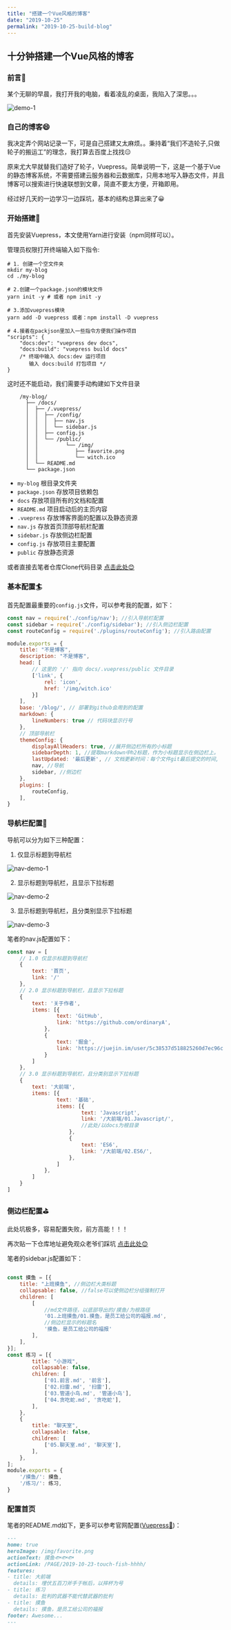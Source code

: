 ```yaml
---
title: "搭建一个Vue风格的博客"
date: "2019-10-25"
permalink: "2019-10-25-build-blog"
---
```


## 十分钟搭建一个Vue风格的博客

### 前言📕

某个无聊的早晨，我打开我的电脑，看着凌乱的桌面，我陷入了深思。。。

![demo-1](http://www.almx.top/image/blog/blog-1.png)

### 自己的博客😄

我决定弄个网站记录一下，可是自己搭建又太麻烦。。秉持着“我们不造轮子,只做轮子的搬运工”的理念，我打算去百度上找找😑

原来尤大早就替我们造好了轮子，Vuepress。简单说明一下，这是一个基于Vue的静态博客系统，不需要搭建云服务器和云数据库，只用本地写入静态文件，并且博客可以搜索进行快速联想到文章，简直不要太方便，开箱即用。

经过好几天的一边学习一边踩坑，基本的结构总算出来了😀

### 开始搭建👻

首先安装Vuepress，本文使用Yarn进行安装（npm同样可以）。

管理员权限打开终端输入如下指令:

``` shell
# 1. 创建一个空文件夹
mkdir my-blog
cd ./my-blog

# 2.创建一个package.json的模块文件
yarn init -y # 或者 npm init -y

# 3.添加vuepress模块
yarn add -D vuepress 或者：npm install -D vuepress

# 4.接着在packjson里加入一些指令方便我们操作项目
"scripts": {
    "docs:dev": "vuepress dev docs",
    "docs:build": "vuepress build docs"
    /* 终端中输入 docs:dev 运行项目
       输入 docs:build 打包项目 */
}
```

这时还不能启动，我们需要手动构建如下文件目录

``` shell
    /my-blog/
      ├── /docs/
      │  ├── /.vuepress/
      │  │  ├── /config/
      │  │  │  ├── nav.js
      │  │  │  └── sidebar.js
      │  │  ├── config.js
      │  │  └── /public/
      │  │         └── /img/
      │  │            ├── favorite.png
      │  │            └── witch.ico
      │  └── README.md
      └── package.json
```

- ```my-blog``` 根目录文件夹
- ```package.json``` 存放项目依赖包
- ```docs``` 存放项目所有的文档和配置
- ```README.md``` 项目启动后的主页内容
- ```.vuepress``` 存放博客界面的配置以及静态资源
- ```nav.js``` 存放首页顶部导航栏配置
- ```sidebar.js``` 存放侧边栏配置
- ```config.js``` 存放项目主要配置
- ```public``` 存放静态资源

或者直接去笔者仓库Clone代码目录 [点击此处😊](https://github.com/ordinaryA/Alan-blog)

### 基本配置🏄‍

首先配置最重要的```config.js```文件，可以参考我的配置，如下：

``` javascript
const nav = require('./config/nav'); //引入导航栏配置
const sidebar = require('./config/sidebar'); //引入侧边栏配置
const routeConfig = require('./plugins/routeConfig'); //引入路由配置

module.exports = {
    title: "不是博客",
    description: "不是博客",
    head: [
        // 这里的 '/' 指向 docs/.vuepress/public 文件目录 
        ['link', {
            rel: 'icon',
            href: '/img/witch.ico'
        }]
    ],
    base: '/blog/', // 部署到github会用到的配置
    markdown: {
        lineNumbers: true // 代码块显示行号
    },
    // 顶部导航栏
    themeConfig: {
        displayAllHeaders: true, //展开侧边栏所有的小标题
        sidebarDepth: 1, //提取markdown中h2标题，作为小标题显示在侧边栏上。
        lastUpdated: '最后更新', // 文档更新时间：每个文件git最后提交的时间,
        nav, //导航
        sidebar, //侧边栏
    },
    plugins: [
        routeConfig,
    ],
}
```

### 导航栏配置👙

导航可以分为如下三种配置：

1. 仅显示标题到导航栏

![nav-demo-1](http://www.almx.top/image/blog/nav-demo-1.png)

2. 显示标题到导航栏，且显示下拉标题

![nav-demo-2](http://www.almx.top/image/blog/nav-demo-2.png)

3. 显示标题到导航栏，且分类别显示下拉标题

![nav-demo-3](http://www.almx.top/image/blog/nav-demo-3.png)

笔者的nav.js配置如下：

``` javascript
const nav = [
    // 1.0 仅显示标题到导航栏
    {
        text: '首页',
        link: '/'
    },
    // 2.0 显示标题到导航栏，且显示下拉标题
    {
        text: '关于作者',
        items: [{
                text: 'GitHub',
                link: 'https://github.com/ordinaryA',
            },
            {
                text: '掘金',
                link: 'https://juejin.im/user/5c38537d518825260d7ec96c',
            }
        ]
    },
    // 3.0 显示标题到导航栏，且分类别显示下拉标题
    {
        text: '大前端',
        items: [{
                text: '基础',
                items: [{
                        text: 'Javascript',
                        link: '/大前端/01.Javascript/',
                        //此处/以docs为根目录
                    },
                    {
                        text: 'ES6',
                        link: '/大前端/02.ES6/',
                    },
                ]
            },
        ]
    }
]
```

### 侧边栏配置⛳

此处坑极多，容易配置失败，前方高能！！！

再次贴一下仓库地址避免观众老爷们踩坑 [点击此处😊](https://github.com/ordinaryA/Alan-blog)

笔者的sidebar.js配置如下：

``` javascript

const 摸鱼 = [{
    title: "上班摸鱼", //侧边栏大类标题
    collapsable: false, //false可以使侧边栏分组强制打开
    children: [
        [
            //md文件路径，以底部导出的/摸鱼/为根路径
            '01.上班摸鱼/01.摸鱼，是员工给公司的福报.md',
            //侧边栏显示的标题名
            '摸鱼，是员工给公司的福报'
        ],
    ],
}];
const 练习 = [{
        title: "小游戏",
        collapsable: false,
        children: [
            ['01.前言.md', '前言'], 
            ['02.扫雷.md', '扫雷'],
            ['03.管道小鸟.md', '管道小鸟'],
            ['04.贪吃蛇.md', '贪吃蛇'],
        ],
    },
    {
        title: "聊天室",
        collapsable: false,
        children: [
            ['05.聊天室.md', '聊天室'],
        ],
    },
];
module.exports = {
    '/摸鱼/': 摸鱼,
    '/练习/': 练习,
}
```

### 配置首页

笔者的README.md如下，更多可以参考官网配置([Vuepress🚗](https://www.vuepress.cn/default-theme-config/#%E4%B8%BB%E9%A1%B5-homepage))：

``` md
---
home: true
heroImage: /img/favorite.png
actionText: 摸鱼🐟🐟🐟
actionLink: /PAGE/2019-10-23-touch-fish-hhhh/
features:
- title: 大前端
  details: 埋伏五百刀斧手于帐后，以摔杯为号
- title: 练习
  details: 批判的武器不能代替武器的批判
- title: 摸鱼
  details: 摸鱼，是员工给公司的福报
footer: Awesome...
---

```

